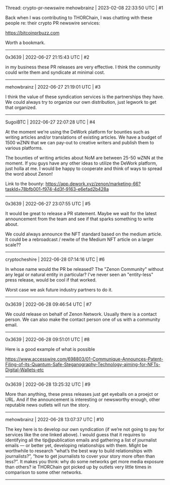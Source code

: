 Thread: crypto-pr-newswire
mehowbrainz | 2023-02-08 22:33:50 UTC | #1

Back when I was contributing to THORChain, I was chatting with these people re: their crypto PR newswire services:

https://bitcoinprbuzz.com

Worth a bookmark.

-------------------------

0x3639 | 2022-06-27 21:15:43 UTC | #2

in my business these PR releases are very effective.  I think the community could write them and syndicate at minimal cost.

-------------------------

mehowbrainz | 2022-06-27 21:19:01 UTC | #3

I think the value of these syndication services is the partnerships they have. We could always try to organize our own distribution, just legwork to get that organized.

-------------------------

SugoiBTC | 2022-06-27 22:07:28 UTC | #4

At the moment we're using the DeWork platform for bounties such as writing articles and/or translations of existing articles. We have a budget of 1500 wZNN that we can pay-out to creative writers and publish them to various platforms.

The bounties of writing articles about NoM are between 25-50 wZNN at the moment. If you guys have any other ideas to utilize the DeWork platform, just holla at me. I would be happy to cooperate and think of ways to spread the word about Zenon!

Link to the bounty: https://app.dework.xyz/zenon/marketing-66?taskId=78bfb001-f974-4d3f-9163-e6efad2b428a

-------------------------

0x3639 | 2022-06-27 23:07:55 UTC | #5

It would be great to release a PR statement.  Maybe we wait for the latest announcement from the team and see if that sparks something to write about.  

We could always announce the NFT standard based on the medium article.  It could be a rebroadcast / rewite of the Medium NFT article on a larger scale??

-------------------------

cryptocheshire | 2022-06-28 07:14:16 UTC | #6

In whose name would the PR be released? The "Zenon Community" without any legal or natural entity in particular? I've never seen an "entity-less" press release, would be cool if that worked.

Worst case we ask future industry partners to do it.

-------------------------

0x3639 | 2022-06-28 09:46:54 UTC | #7

We could release on behalf of Zenon Network.  Usually there is a contact person.  We can also make the contact person one of us with a community email.

-------------------------

0x3639 | 2022-06-28 09:51:01 UTC | #8

Here is a good example of what is possible

https://www.accesswire.com/698803/01-Communique-Announces-Patent-Filing-of-its-Quantum-Safe-Steganography-Technology-aiming-for-NFTs-Digital-Wallets-etc

-------------------------

0x3639 | 2022-06-28 13:25:32 UTC | #9

More than anything, these press releases just get eyeballs on a proejct or URL.  And if the announcement is interesting or newsworthy enough, other reputable news outlets will run the story.

-------------------------

mehowbrainz | 2022-06-28 13:07:37 UTC | #10

The key here is to develop our own syndication (if we’re not going to pay for services like the one linked above). I would guess that it requires to identifying all the tip@publication emails and gathering a list of journalist emails — or better yet, developing relationships with them. Might be worthwhile to research “what’s the best way to build relationships with journalists?”, “how to get journalists to cover your story more often than less?”. It makes you think: why do some networks get more media exposure than others? ie THORChain got picked up by outlets very little times in comparison to some other networks.

-------------------------

